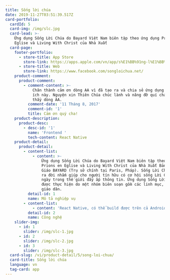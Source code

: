 ```yaml
---
title: Sống lời chúa
date: 2019-11-27T03:51:39.517Z
card-portfolio:
  cardId: 5
  card-img: /img/slc.jpg
  card-lead: >-
    Ứng dụng Sống Lời Chúa do Bayard Việt Nam biên tập theo ứng dụng Prions en
    Eglise và Living With Christ của Nhà Xuất 
  card-page:
    footer-portfolio:      
      - store-title: App Store
        store-link: https://apps.apple.com/vn/app/s%E1%BB%91ng-l%E1%BB%9Di-ch%C3%BAa/id1007056475?l=vi
      - store-title: Web
        store-link: https://www.facebook.com/songloichua.net/
    product-comment:
      product-comment:
        - comment-content: >-
            Chân thành cảm ơn dòng AA vì đã tạo ra và chia sẻ ứng dụng rất hữu
            ích này. Nguyện xin Thiên Chúa chúc lành và nâng đỡ quí cha, quí
            thầy dòng AA.
          comment-date: '11 Tháng 8, 2017'
          comment-id: '1'
          title: Cảm ơn quý cha!
    product-description:
      product-desc:
        - desc-id: '1'
          name: 'Frontend '
          tech-content: React Native
    product-detail:
      product-detail:
        - content-list:
            - content: >-
                Ứng dụng Sống Lời Chúa do Bayard Việt Nam biên tập theo ứng dụng
                Prions en Eglise và Living With Christ của Nhà Xuất Bản Công
                Giáo BAYARD (Trụ sở chính tại Paris, Pháp). Sống Lời Chúa được
                ra đời nhắm giúp cho người tín hữu có cơ hội sống Lời Chúa mỗi
                ngày trong thế giới đầy ắp thông tin. Ứng dụng Sống Lời Chúa
                được thực hiện do một nhóm biên soạn gồm các linh mục, tu sĩ,
                giáo dân.
          detail-id: 1
          name: Mô tả nghiệp vụ
        - content-list:
            - content: 'React Native, có thể build được trên cả Android và IOS'
          detail-id: 2
          name: Công nghệ
    slider-img:
      - id: 1
        slider: /img/slc-1.jpg
      - id: 2
        slider: /img/slc-2.jpg
      - id: 3
        slider: /img/slc-3.jpg
  card-slug: /vi/product-detail/5/song-loi-chua/
  card-title: Sống lời chúa
  language: vn
  tag-card: app
---
```

